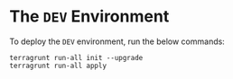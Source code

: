 # The `DEV` Environment


To deploy the `DEV` environment, run the below commands:
```
terragrunt run-all init --upgrade
terragrunt run-all apply
```
